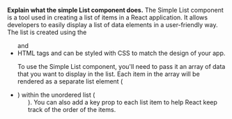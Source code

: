 **Explain what the simple List component does.**
The Simple List component is a tool used in creating a list of items in a React application. It allows developers to easily display a list of data elements in a user-friendly way. The list is created using the <ul> and <li> HTML tags and can be styled with CSS to match the design of your app.

To use the Simple List component, you'll need to pass it an array of data that you want to display in the list. Each item in the array will be rendered as a separate list element (<li>) within the unordered list (<ul>). You can also add a key prop to each list item to help React keep track of the order of the items.

